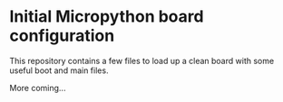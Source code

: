Initial Micropython board configuration
=======================================

This repository contains a few files to load up a clean board with some useful boot and main files.

More coming...
